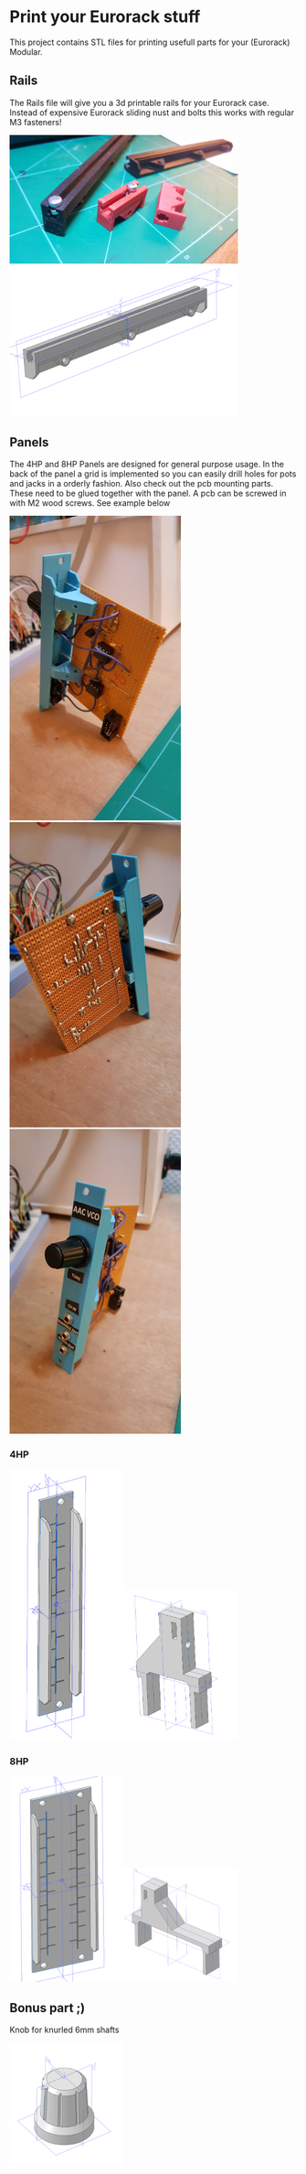 # Print your Eurorack stuff
This project contains STL files for printing usefull parts for your (Eurorack) Modular.


## Rails
The Rails file will give you a 3d printable rails for your Eurorack case. Instead of expensive Eurorack sliding nust and bolts this works with regular M3 fasteners!

<img src="https://github.com/PierreIsCoding/3DPrinting_For_Eurorack/blob/main/images/20210203_183918.jpg" width="400" />
<img src="https://raw.githubusercontent.com/PierreIsCoding/3DPrinting_For_Eurorack/main/images/Rail_2021.PNG" width="400" />

## Panels
The 4HP and 8HP Panels are designed for general purpose usage. In the back of the panel a grid is implemented so you can easily drill holes for pots and jacks in a orderly fashion. Also check out the pcb mounting parts. These need to be glued together with the panel. A pcb can be screwed in with M2 wood screws. See example below

<img src="https://github.com/PierreIsCoding/3DPrinting_For_Eurorack/blob/main/images/20210203_214306.jpg" width="300" /> <img src="https://github.com/PierreIsCoding/3DPrinting_For_Eurorack/blob/main/images/20210203_214342.jpg" width="300" />
<img src="https://github.com/PierreIsCoding/3DPrinting_For_Eurorack/blob/main/images/20210203_214420.jpg" width="300" />

### 4HP
<img src="https://github.com/PierreIsCoding/3DPrinting_For_Eurorack/blob/main/images/4HP_Panel.PNG" width="200" /><img src="https://github.com/PierreIsCoding/3DPrinting_For_Eurorack/blob/main/images/4HP_PCB_Mount.PNG" width="200" />

### 8HP
<img src="https://raw.githubusercontent.com/PierreIsCoding/3DPrinting_For_Eurorack/main/images/8HP_Panel.PNG" width="200" /><img src="https://raw.githubusercontent.com/PierreIsCoding/3DPrinting_For_Eurorack/main/images/8HP_PCB_Panel_Mount.PNG" width="200" />

## Bonus part ;)
Knob for knurled 6mm shafts

<img src="https://raw.githubusercontent.com/PierreIsCoding/3DPrinting_For_Eurorack/main/images/Small_Knob.PNG" width="200" />






